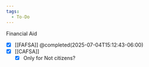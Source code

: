 ```yaml
---
tags:
  - To-Do
---
```

Financial Aid
- [x] [[FAFSA]] @completed(2025-07-04T15:12:43-06:00)
- [x] [[CAFSA]]
	- [x] Only for Not citizens?